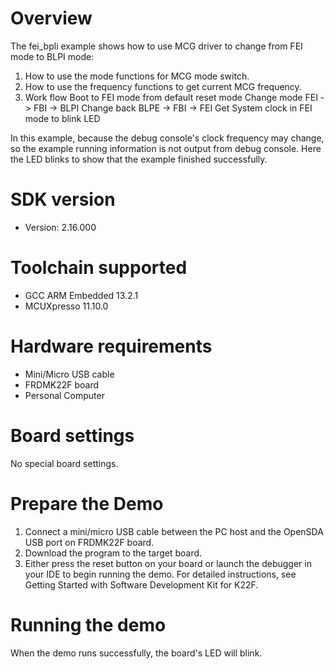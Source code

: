 Overview
========
The fei_bpli example shows how to use MCG driver to change from FEI mode to BLPI mode:

 1. How to use the mode functions for MCG mode switch.
 2. How to use the frequency functions to get current MCG frequency.
 3. Work flow
    Boot to FEI mode from default reset mode
    Change mode FEI -> FBI -> BLPI
    Change back BLPE -> FBI -> FEI
    Get System clock in FEI mode to blink LED

In this example, because the debug console's clock frequency may change,
so the example running information is not output from debug console. Here the
LED blinks to show that the example finished successfully.

SDK version
===========
- Version: 2.16.000

Toolchain supported
===================
- GCC ARM Embedded  13.2.1
- MCUXpresso  11.10.0

Hardware requirements
=====================
- Mini/Micro USB cable
- FRDMK22F board
- Personal Computer

Board settings
==============
No special board settings.

Prepare the Demo
================
1. Connect a mini/micro USB cable between the PC host and the OpenSDA USB port on FRDMK22F board.
2. Download the program to the target board.
3. Either press the reset button on your board or launch the debugger in your IDE to begin running
   the demo. For detailed instructions, see Getting Started with Software Development Kit for
   K22F.

Running the demo
================
When the demo runs successfully, the board's LED will blink.
